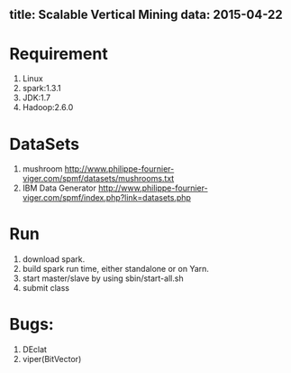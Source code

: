title: Scalable Vertical Mining
data: 2015-04-22
-------

# Requirement
1. Linux
2. spark:1.3.1
3. JDK:1.7
4. Hadoop:2.6.0

# DataSets
1. mushroom 
http://www.philippe-fournier-viger.com/spmf/datasets/mushrooms.txt
2. IBM Data Generator
http://www.philippe-fournier-viger.com/spmf/index.php?link=datasets.php

# Run
1. download spark.
2. build spark run time, either standalone or on Yarn.
3. start master/slave by using sbin/start-all.sh 
4. submit class

# Bugs:
1. DEclat
2. viper(BitVector)

